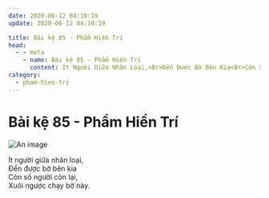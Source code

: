 ```yaml
---
date: 2020-06-12 04:10:19
update: 2020-06-12 04:10:19

title: Bài kệ 85 - Phẩm Hiền Trí
head:
  - - meta
    - name: Bài kệ 85 - Phẩm Hiền Trí
      content: Ít Người Giữa Nhân Loại,<Br>Ðến Được Bờ Bên Kia<Br>Còn Số Người Còn Lại,<Br>Xuôi Ngược Chạy Bờ Này.<Br>
category:
  - pham-hien-tri
---
```


# Bài kệ 85 - Phẩm Hiền Trí

![An image](/img/pham-hien-tri/pham-hien-tri-085.jpg)

Ít người giữa nhân loại,<br>Ðến được bờ bên kia<br>Còn số người còn lại,<br>Xuôi ngược chạy bờ này.<br>
